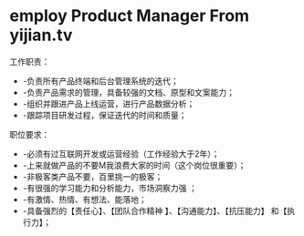 # employ Product Manager From yijian.tv
工作职责：
* -负责所有产品终端和后台管理系统的迭代；
* -负责产品需求的管理，具备较强的文档、原型和文案能力；
* -组织并跟进产品上线运营，进行产品数据分析；
* -跟踪项目研发过程，保证迭代的时间和质量；

职位要求：
* -必须有过互联网开发或运营经验（工作经验大于2年）；
* -上来就做产品的不要M我浪费大家的时间（这个岗位很重要）；
* -非极客类产品不要，百里挑一的极客；
* -有很强的学习能力和分析能力，市场洞察力强 ；
* -有激情、热情、有想法、能落地；
* -具备强烈的【责任心】、【团队合作精神 】、【沟通能力】、【抗压能力】 和【执行力】；
